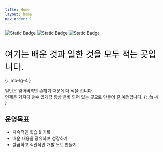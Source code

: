 ```yaml
---
title: Home
layout: home
nav_order: 1
---
```


<p>
  <img alt="Static Badge" src="https://img.shields.io/badge/jekyll-v4.4.1-blue?style=flat&logo=jekyll&logoColor=%23CC0000&logoSize=auto">
  <img alt="Static Badge" src="https://img.shields.io/badge/just--the--docs-v0.10.1-blue?style=flat">
  <img alt="Static Badge" src="https://img.shields.io/badge/Github--pages-deploy-brightgreen?style=flat&logo=github&logoColor=white&logoSize=auto&labelColor=%23181717">
</p>

<h1 style="color:#0c0c0c;font-weight:500;">여기는 배운 것과 일한 것을 모두 적는 곳입니다.</h1>
{: .mb-lg-4 }

일단은 잊어버리면 손해기 때문에 다 적을 겁니다.  
언제든 가져다 쓸수 있게끔 항상 준비 되어 있는 곳으로 만들어 갈 예정입니다.
{: .fs-4 }

## 운영목표

- 지속적인 학습 & 기록
- 배운 내용을 공유하며 성장하기
- 깔끔하고 직관적인 개발 노트 만들기
